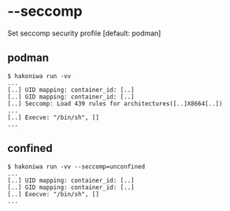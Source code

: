 # --seccomp

Set seccomp security profile [default: podman]

## podman

```console
$ hakoniwa run -vv
...
[..] UID mapping: container_id: [..]
[..] GID mapping: container_id: [..]
[..] Seccomp: Load 439 rules for architectures([..]X8664[..])
...
[..] Execve: "/bin/sh", []
...
```

## confined

```console
$ hakoniwa run -vv --seccomp=unconfined
...
[..] UID mapping: container_id: [..]
[..] GID mapping: container_id: [..]
[..] Execve: "/bin/sh", []
...
```

